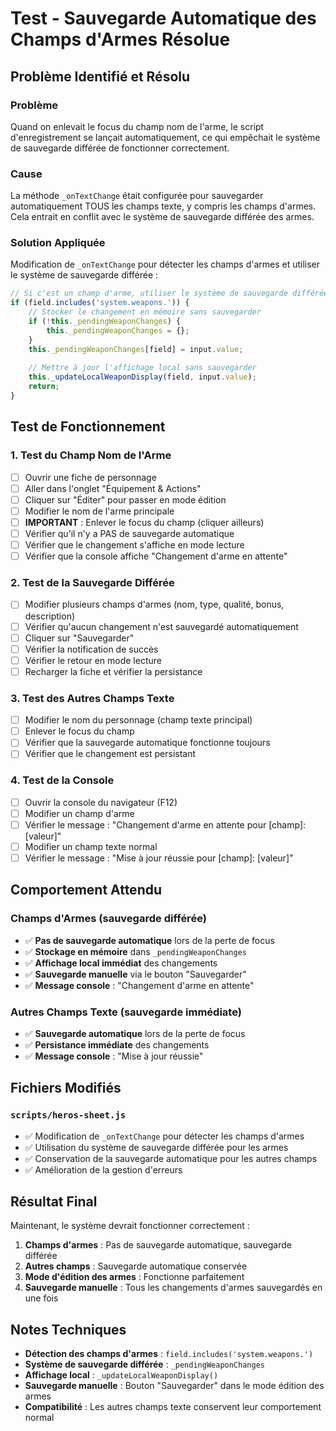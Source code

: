 # Test - Sauvegarde Automatique des Champs d'Armes Résolue

## Problème Identifié et Résolu

### **Problème**
Quand on enlevait le focus du champ nom de l'arme, le script d'enregistrement se lançait automatiquement, ce qui empêchait le système de sauvegarde différée de fonctionner correctement.

### **Cause**
La méthode `_onTextChange` était configurée pour sauvegarder automatiquement TOUS les champs texte, y compris les champs d'armes. Cela entrait en conflit avec le système de sauvegarde différée des armes.

### **Solution Appliquée**
Modification de `_onTextChange` pour détecter les champs d'armes et utiliser le système de sauvegarde différée :

```javascript
// Si c'est un champ d'arme, utiliser le système de sauvegarde différée
if (field.includes('system.weapons.')) {
    // Stocker le changement en mémoire sans sauvegarder
    if (!this._pendingWeaponChanges) {
        this._pendingWeaponChanges = {};
    }
    this._pendingWeaponChanges[field] = input.value;
    
    // Mettre à jour l'affichage local sans sauvegarder
    this._updateLocalWeaponDisplay(field, input.value);
    return;
}
```

## Test de Fonctionnement

### **1. Test du Champ Nom de l'Arme**
- [ ] Ouvrir une fiche de personnage
- [ ] Aller dans l'onglet "Équipement & Actions"
- [ ] Cliquer sur "Éditer" pour passer en mode édition
- [ ] Modifier le nom de l'arme principale
- [ ] **IMPORTANT** : Enlever le focus du champ (cliquer ailleurs)
- [ ] Vérifier qu'il n'y a PAS de sauvegarde automatique
- [ ] Vérifier que le changement s'affiche en mode lecture
- [ ] Vérifier que la console affiche "Changement d'arme en attente"

### **2. Test de la Sauvegarde Différée**
- [ ] Modifier plusieurs champs d'armes (nom, type, qualité, bonus, description)
- [ ] Vérifier qu'aucun changement n'est sauvegardé automatiquement
- [ ] Cliquer sur "Sauvegarder"
- [ ] Vérifier la notification de succès
- [ ] Vérifier le retour en mode lecture
- [ ] Recharger la fiche et vérifier la persistance

### **3. Test des Autres Champs Texte**
- [ ] Modifier le nom du personnage (champ texte principal)
- [ ] Enlever le focus du champ
- [ ] Vérifier que la sauvegarde automatique fonctionne toujours
- [ ] Vérifier que le changement est persistant

### **4. Test de la Console**
- [ ] Ouvrir la console du navigateur (F12)
- [ ] Modifier un champ d'arme
- [ ] Vérifier le message : "Changement d'arme en attente pour [champ]: [valeur]"
- [ ] Modifier un champ texte normal
- [ ] Vérifier le message : "Mise à jour réussie pour [champ]: [valeur]"

## Comportement Attendu

### **Champs d'Armes** (sauvegarde différée)
- ✅ **Pas de sauvegarde automatique** lors de la perte de focus
- ✅ **Stockage en mémoire** dans `_pendingWeaponChanges`
- ✅ **Affichage local immédiat** des changements
- ✅ **Sauvegarde manuelle** via le bouton "Sauvegarder"
- ✅ **Message console** : "Changement d'arme en attente"

### **Autres Champs Texte** (sauvegarde immédiate)
- ✅ **Sauvegarde automatique** lors de la perte de focus
- ✅ **Persistance immédiate** des changements
- ✅ **Message console** : "Mise à jour réussie"

## Fichiers Modifiés

### **`scripts/heros-sheet.js`**
- ✅ Modification de `_onTextChange` pour détecter les champs d'armes
- ✅ Utilisation du système de sauvegarde différée pour les armes
- ✅ Conservation de la sauvegarde automatique pour les autres champs
- ✅ Amélioration de la gestion d'erreurs

## Résultat Final

Maintenant, le système devrait fonctionner correctement :
1. **Champs d'armes** : Pas de sauvegarde automatique, sauvegarde différée
2. **Autres champs** : Sauvegarde automatique conservée
3. **Mode d'édition des armes** : Fonctionne parfaitement
4. **Sauvegarde manuelle** : Tous les changements d'armes sauvegardés en une fois

## Notes Techniques

- **Détection des champs d'armes** : `field.includes('system.weapons.')`
- **Système de sauvegarde différée** : `_pendingWeaponChanges`
- **Affichage local** : `_updateLocalWeaponDisplay()`
- **Sauvegarde manuelle** : Bouton "Sauvegarder" dans le mode édition des armes
- **Compatibilité** : Les autres champs texte conservent leur comportement normal
